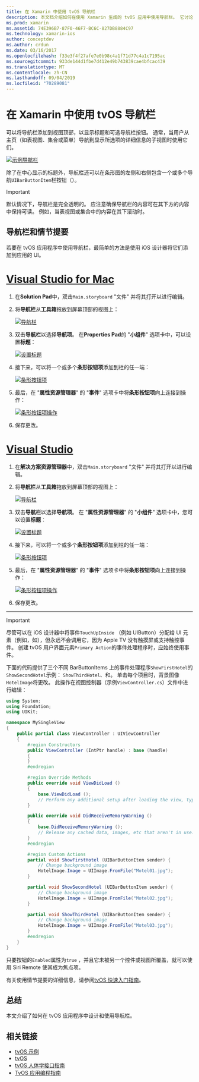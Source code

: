 ```yaml
---
title: 在 Xamarin 中使用 tvOS 导航栏
description: 本文档介绍如何在使用 Xamarin 生成的 tvOS 应用中使用导航栏。 它讨论了如何在情节提要中设置导航栏并响应这些按钮中的事件。
ms.prod: xamarin
ms.assetid: 74E396B7-87F0-46F7-BC6C-827DB8884C97
ms.technology: xamarin-ios
author: conceptdev
ms.author: crdun
ms.date: 03/16/2017
ms.openlocfilehash: f33e3f4f27afe7e0b98c4a1f71d77c4a1c7195ac
ms.sourcegitcommit: 933de144d1fbe7d412e49b743839cae4bfcac439
ms.translationtype: MT
ms.contentlocale: zh-CN
ms.lasthandoff: 09/04/2019
ms.locfileid: "70289081"
---
```

# <a name="working-with-tvos-navigation-bars-in-xamarin"></a>在 Xamarin 中使用 tvOS 导航栏

可以将导航栏添加到视图顶部，以显示标题和可选导航栏按钮。 通常，当用户从主页（如表视图、集合或菜单）导航到显示所选项的详细信息的子视图时使用它们。

[![](navigation-bars-images/navbar01.png "示例导航栏")](navigation-bars-images/navbar01.png#lightbox)

除了在中心显示的标题外，导航栏还可以在条形图的左侧和右侧包含一个或多个导航`UIBarButtonItem`栏按钮（）。

> [!IMPORTANT]
> 默认情况下，导航栏是完全透明的。 应注意确保导航栏的内容可在其下方的内容中保持可读。 例如，当表视图或集合中的内容在其下滚动时。

<a name="Navigation-Bars-and-Storyboards" />

## <a name="navigation-bars-and-storyboards"></a>导航栏和情节提要

若要在 tvOS 应用程序中使用导航栏，最简单的方法是使用 iOS 设计器将它们添加到应用的 UI。

# <a name="visual-studio-for-mactabmacos"></a>[Visual Studio for Mac](#tab/macos)

1. 在**Solution Pad**中，双击`Main.storyboard` "文件" 并将其打开以进行编辑。
1. 将**导航栏**从**工具箱**拖放到屏幕顶部的视图上：

    [![](navigation-bars-images/navbar02.png "导航栏")](navigation-bars-images/navbar02.png#lightbox)
1. 双击**导航栏**以选择**导航项**。 在**Properties Pad**的 "**小组件**" 选项卡中，可以设置**标题**：

    [![](navigation-bars-images/navbar03.png "设置标题")](navigation-bars-images/navbar03.png#lightbox)
1. 接下来，可以将一个或多个**条形按钮项**添加到栏的任一端：

    [![](navigation-bars-images/navbar04.png "条形按钮项")](navigation-bars-images/navbar04.png#lightbox)
1. 最后，在 "**属性资源管理器**" 的 "**事件**" 选项卡中将**条形按钮项**向上连接到操作：

    [![](navigation-bars-images/navbar05.png "条形按钮项操作")](navigation-bars-images/navbar05.png#lightbox)
1. 保存更改。


# <a name="visual-studiotabwindows"></a>[Visual Studio](#tab/windows)


1. 在**解决方案资源管理器**中，双击`Main.storyboard` "文件" 并将其打开以进行编辑。
1. 将**导航栏**从**工具箱**拖放到屏幕顶部的视图上：

    [![](navigation-bars-images/navbar02-vs.png "导航栏")](navigation-bars-images/navbar02-vs.png#lightbox)
1. 双击**导航栏**以选择**导航项**。 在 "**属性资源管理器**" 的 "**小组件**" 选项卡中，您可以设置**标题**：

    [![](navigation-bars-images/navbar03-vs.png "设置标题")](navigation-bars-images/navbar03-vs.png#lightbox)
1. 接下来，可以将一个或多个**条形按钮项**添加到栏的任一端：

    [![](navigation-bars-images/navbar04-vs.png "条形按钮项")](navigation-bars-images/navbar04-vs.png#lightbox)
1. 最后，在 "**属性资源管理器**" 的 "**事件**" 选项卡中将**条形按钮项**向上连接到操作：

    [![](navigation-bars-images/navbar05-vs.png "条形按钮项操作")](navigation-bars-images/navbar05-vs.png#lightbox)
1. 保存更改。


-----

> [!IMPORTANT]
> 尽管可以在 iOS 设计器中将事件`TouchUpInside` （例如 UIButton）分配给 UI 元素（例如，如），但永远不会调用它，因为 Apple TV 没有触摸屏或支持触控事件。 创建 tvOS 用户界面元素`Primary Action`的事件处理程序时，应始终使用事件。

下面的代码提供了三个不同 BarButtonItems 上的事件处理程序`ShowFirstHotel`的`ShowSecondHotel`示例： `ShowThirdHotel`、和。 单击每个项目时，背景图像`HotelImage`将更改。 此操作在视图控制器（示例`ViewController.cs`）文件中进行编辑：

```csharp
using System;
using Foundation;
using UIKit;

namespace MySingleView
{
    public partial class ViewController : UIViewController
    {
        #region Constructors
        public ViewController (IntPtr handle) : base (handle)
        {
        }
        #endregion

        #region Override Methods
        public override void ViewDidLoad ()
        {
            base.ViewDidLoad ();
            // Perform any additional setup after loading the view, typically from a nib.
        }

        public override void DidReceiveMemoryWarning ()
        {
            base.DidReceiveMemoryWarning ();
            // Release any cached data, images, etc that aren't in use.
        }
        #endregion

        #region Custom Actions
        partial void ShowFirstHotel (UIBarButtonItem sender) {
            // Change background image
            HotelImage.Image = UIImage.FromFile("Motel01.jpg");
        }

        partial void ShowSecondHotel (UIBarButtonItem sender) {
            // Change background image
            HotelImage.Image = UIImage.FromFile("Motel02.jpg");
        }

        partial void ShowThirdHotel (UIBarButtonItem sender) {
            // Change background image
            HotelImage.Image = UIImage.FromFile("Motel03.jpg");
        }
        #endregion
    }
}
```

只要按钮的`Enabled`属性为`true` ，并且它未被另一个控件或视图所覆盖，就可以使用 Siri Remote 使其成为焦点项。

有关使用情节提要的详细信息，请参阅[tvOS 快速入门指南](~/ios/tvos/get-started/hello-tvos.md)。

<a name="Summary" />

## <a name="summary"></a>总结

本文介绍了如何在 tvOS 应用程序中设计和使用导航栏。



## <a name="related-links"></a>相关链接

- [tvOS 示例](https://docs.microsoft.com/samples/browse/?products=xamarin&term=Xamarin.iOS+tvOS)
- [tvOS](https://developer.apple.com/tvos/)
- [tvOS 人体学接口指南](https://developer.apple.com/tvos/human-interface-guidelines/)
- [TvOS 应用编程指南](https://developer.apple.com/library/prerelease/tvos/documentation/General/Conceptual/AppleTV_PG/)

